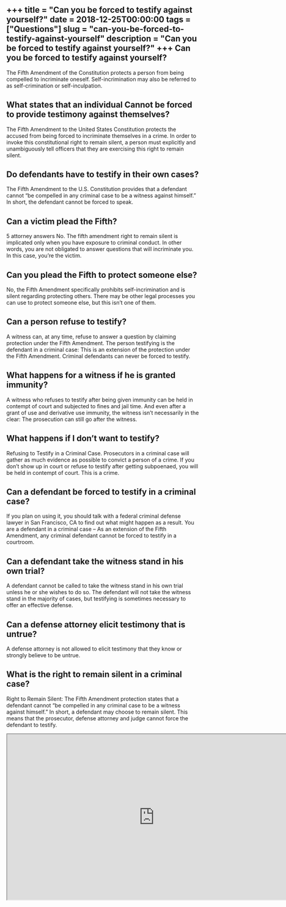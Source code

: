 +++
title = "Can you be forced to testify against yourself?"
date = 2018-12-25T00:00:00
tags = ["Questions"]
slug = "can-you-be-forced-to-testify-against-yourself"
description = "Can you be forced to testify against yourself?"
+++
Can you be forced to testify against yourself?
----------------------------------------------

The Fifth Amendment of the Constitution protects a person from being compelled to incriminate oneself. Self-incrimination may also be referred to as self-crimination or self-inculpation.

What states that an individual Cannot be forced to provide testimony against themselves?
----------------------------------------------------------------------------------------

The Fifth Amendment to the United States Constitution protects the accused from being forced to incriminate themselves in a crime. In order to invoke this constitutional right to remain silent, a person must explicitly and unambiguously tell officers that they are exercising this right to remain silent.

Do defendants have to testify in their own cases?
-------------------------------------------------

The Fifth Amendment to the U.S. Constitution provides that a defendant cannot “be compelled in any criminal case to be a witness against himself.” In short, the defendant cannot be forced to speak.

Can a victim plead the Fifth?
-----------------------------

5 attorney answers No. The fifth amendment right to remain silent is implicated only when you have exposure to criminal conduct. In other words, you are not obligated to answer questions that will incriminate you. In this case, you’re the victim.

Can you plead the Fifth to protect someone else?
------------------------------------------------

No, the Fifth Amendment specifically prohibits self-incrimination and is silent regarding protecting others. There may be other legal processes you can use to protect someone else, but this isn’t one of them.

Can a person refuse to testify?
-------------------------------

A witness can, at any time, refuse to answer a question by claiming protection under the Fifth Amendment. The person testifying is the defendant in a criminal case: This is an extension of the protection under the Fifth Amendment. Criminal defendants can never be forced to testify.

What happens for a witness if he is granted immunity?
-----------------------------------------------------

A witness who refuses to testify after being given immunity can be held in contempt of court and subjected to fines and jail time. And even after a grant of use and derivative use immunity, the witness isn’t necessarily in the clear: The prosecution can still go after the witness.

What happens if I don’t want to testify?
----------------------------------------

Refusing to Testify in a Criminal Case. Prosecutors in a criminal case will gather as much evidence as possible to convict a person of a crime. If you don’t show up in court or refuse to testify after getting subpoenaed, you will be held in contempt of court. This is a crime.

Can a defendant be forced to testify in a criminal case?
--------------------------------------------------------

If you plan on using it, you should talk with a federal criminal defense lawyer in San Francisco, CA to find out what might happen as a result. You are a defendant in a criminal case – As an extension of the Fifth Amendment, any criminal defendant cannot be forced to testify in a courtroom.

Can a defendant take the witness stand in his own trial?
--------------------------------------------------------

A defendant cannot be called to take the witness stand in his own trial unless he or she wishes to do so. The defendant will not take the witness stand in the majority of cases, but testifying is sometimes necessary to offer an effective defense.

Can a defense attorney elicit testimony that is untrue?
-------------------------------------------------------

A defense attorney is not allowed to elicit testimony that they know or strongly believe to be untrue.

What is the right to remain silent in a criminal case?
------------------------------------------------------

Right to Remain Silent: The Fifth Amendment protection states that a defendant cannot “be compelled in any criminal case to be a witness against himself.” In short, a defendant may choose to remain silent. This means that the prosecutor, defense attorney and judge cannot force the defendant to testify.

<iframe allow="accelerometer; autoplay; clipboard-write; encrypted-media; gyroscope; picture-in-picture" allowfullscreen="" class="__youtube_prefs__  epyt-is-override  no-lazyload" data-no-lazy="1" data-origheight="433" data-origwidth="770" data-skipgform_ajax_framebjll="" height="433" id="_ytid_20533" loading="lazy" src="https://www.youtube.com/embed/1_BS4yoUDjU?enablejsapi=1&autoplay=0&cc_load_policy=0&cc_lang_pref=&iv_load_policy=1&loop=0&modestbranding=0&rel=1&fs=1&playsinline=0&autohide=2&theme=dark&color=red&controls=1&" title="YouTube player" width="770"></iframe>